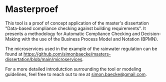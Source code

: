 # Masterproef

This tool is a proof of concept application of the master's dissertation "Data-based compliance checking against building requirements". It presents a methodology for Automatic Compliance Checking and Decision-Making with the use of the Business Process Model and Notation (BPMN).

The microservices used in the example of the rainwater regulation can be found at https://github.com/simonbaecke/masters-dissertation/blob/main/microservices.

For a more detailed introdutction surrounding the tool or modeling guidelines, feel free to reach out to me at simon.baecke@gmail.com.